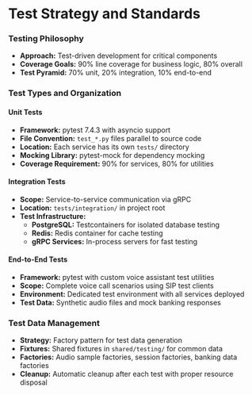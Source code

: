 # Test Strategy and Standards

### Testing Philosophy
- **Approach:** Test-driven development for critical components
- **Coverage Goals:** 90% line coverage for business logic, 80% overall
- **Test Pyramid:** 70% unit, 20% integration, 10% end-to-end

### Test Types and Organization

#### Unit Tests
- **Framework:** pytest 7.4.3 with asyncio support
- **File Convention:** `test_*.py` files parallel to source code
- **Location:** Each service has its own `tests/` directory
- **Mocking Library:** pytest-mock for dependency mocking
- **Coverage Requirement:** 90% for services, 80% for utilities

#### Integration Tests
- **Scope:** Service-to-service communication via gRPC
- **Location:** `tests/integration/` in project root
- **Test Infrastructure:**
  - **PostgreSQL:** Testcontainers for isolated database testing
  - **Redis:** Redis container for cache testing
  - **gRPC Services:** In-process servers for fast testing

#### End-to-End Tests
- **Framework:** pytest with custom voice assistant test utilities
- **Scope:** Complete voice call scenarios using SIP test clients
- **Environment:** Dedicated test environment with all services deployed
- **Test Data:** Synthetic audio files and mock banking responses

### Test Data Management
- **Strategy:** Factory pattern for test data generation
- **Fixtures:** Shared fixtures in `shared/testing/` for common data
- **Factories:** Audio sample factories, session factories, banking data factories
- **Cleanup:** Automatic cleanup after each test with proper resource disposal
